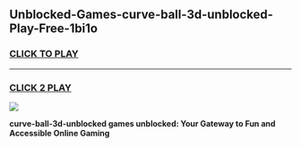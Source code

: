 
## Unblocked-Games-curve-ball-3d-unblocked-Play-Free-1bi1o
<h3>
<a href="https://premium76.site?title=curve-ball-3d-unblocked&ref=18A1">CLICK TO PLAY</a></h3>
<hr>

<h3>
<a href="https://premium76.site?title=curve-ball-3d-unblocked&ref=18A1">CLICK 2 PLAY</a>
  
</h3>

<a href="https://premium76.site?title=curve-ball-3d-unblocked&ref=18A1"><img src="https://clearcache.store/games.png"></a>


**curve-ball-3d-unblocked games unblocked: Your Gateway to Fun and Accessible Online Gaming**
